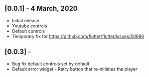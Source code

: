 ## [0.0.1] - 4 March, 2020

* Initial release.
* Youtube controls
* Default controls
* Temporary fix for https://github.com/flutter/flutter/issues/50686 

## [0.0.3] - 
* Bug fix default controls set by default
* Default error widget - Retry button that re-initiates the player